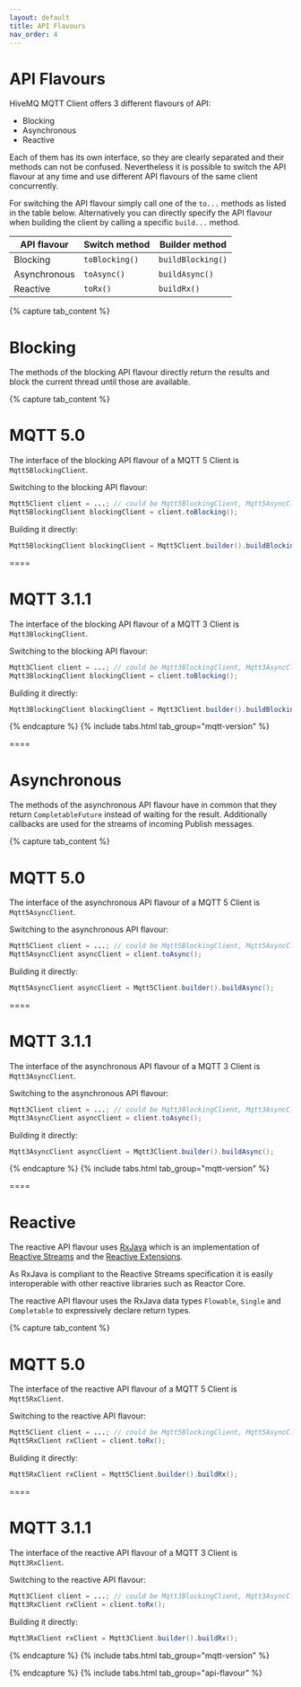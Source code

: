 ```yaml
---
layout: default
title: API Flavours
nav_order: 4
---
```


# API Flavours

HiveMQ MQTT Client offers 3 different flavours of API:

- Blocking
- Asynchronous
- Reactive

Each of them has its own interface, so they are clearly separated and their methods can not be confused.
Nevertheless it is possible to switch the API flavour at any time and use different API flavours of the same client 
concurrently.

For switching the API flavour simply call one of the `to...` methods as listed in the table below.
Alternatively you can directly specify the API flavour when building the client by calling a specific `build...` method.

| API flavour  | Switch method  | Builder method    |
| ------------ | -------------- | ----------------- |
| Blocking     | `toBlocking()` | `buildBlocking()` |
| Asynchronous | `toAsync()`    | `buildAsync()`    |
| Reactive     | `toRx()`       | `buildRx()`       |


{% capture tab_content %}

Blocking
===

The methods of the blocking API flavour directly return the results and block the current thread until those are 
available.

{% capture tab_content %}

MQTT 5.0
===

The interface of the blocking API flavour of a MQTT 5 Client is `Mqtt5BlockingClient`.

Switching to the blocking API flavour:

```java
Mqtt5Client client = ...; // could be Mqtt5BlockingClient, Mqtt5AsyncClient or Mqtt5RxClient
Mqtt5BlockingClient blockingClient = client.toBlocking();
```

Building it directly:

```java
Mqtt5BlockingClient blockingClient = Mqtt5Client.builder().buildBlocking();
```

====

MQTT 3.1.1
===

The interface of the blocking API flavour of a MQTT 3 Client is `Mqtt3BlockingClient`.

Switching to the blocking API flavour:

```java
Mqtt3Client client = ...; // could be Mqtt3BlockingClient, Mqtt3AsyncClient or Mqtt3RxClient
Mqtt3BlockingClient blockingClient = client.toBlocking();
```

Building it directly:

```java
Mqtt3BlockingClient blockingClient = Mqtt3Client.builder().buildBlocking();
```

{% endcapture %}
{% include tabs.html tab_group="mqtt-version" %}

====


Asynchronous
===

The methods of the asynchronous API flavour have in common that they return `CompletableFuture` instead of waiting for 
the result. Additionally callbacks are used for the streams of incoming Publish messages.

{% capture tab_content %}

MQTT 5.0
===

The interface of the asynchronous API flavour of a MQTT 5 Client is `Mqtt5AsyncClient`.

Switching to the asynchronous API flavour:

```java
Mqtt5Client client = ...; // could be Mqtt5BlockingClient, Mqtt5AsyncClient or Mqtt5RxClient
Mqtt5AsyncClient asyncClient = client.toAsync();
```

Building it directly:

```java
Mqtt5AsyncClient asyncClient = Mqtt5Client.builder().buildAsync();
```

====

MQTT 3.1.1
===

The interface of the asynchronous API flavour of a MQTT 3 Client is `Mqtt3AsyncClient`.

Switching to the asynchronous API flavour:

```java
Mqtt3Client client = ...; // could be Mqtt3BlockingClient, Mqtt3AsyncClient or Mqtt3RxClient
Mqtt3AsyncClient asyncClient = client.toAsync();
```

Building it directly:

```java
Mqtt3AsyncClient asyncClient = Mqtt3Client.builder().buildAsync();
```

{% endcapture %}
{% include tabs.html tab_group="mqtt-version" %}

====


Reactive
===

The reactive API flavour uses [RxJava](https://github.com/ReactiveX/RxJava) which is an implementation of 
[Reactive Streams](http://www.reactive-streams.org) and the [Reactive Extensions](http://reactivex.io).

As RxJava is compliant to the Reactive Streams specification it is easily interoperable with other reactive libraries 
such as Reactor Core.

The reactive API flavour uses the RxJava data types `Flowable`, `Single` and `Completable` to expressively declare 
return types.

{% capture tab_content %}

MQTT 5.0
===

The interface of the reactive API flavour of a MQTT 5 Client is `Mqtt5RxClient`.

Switching to the reactive API flavour:

```java
Mqtt5Client client = ...; // could be Mqtt5BlockingClient, Mqtt5AsyncClient or Mqtt5RxClient
Mqtt5RxClient rxClient = client.toRx();
```

Building it directly:

```java
Mqtt5RxClient rxClient = Mqtt5Client.builder().buildRx();
```

====

MQTT 3.1.1
===

The interface of the reactive API flavour of a MQTT 3 Client is `Mqtt3RxClient`.

Switching to the reactive API flavour:

```java
Mqtt3Client client = ...; // could be Mqtt3BlockingClient, Mqtt3AsyncClient or Mqtt3RxClient
Mqtt3RxClient rxClient = client.toRx();
```

Building it directly:

```java
Mqtt3RxClient rxClient = Mqtt3Client.builder().buildRx();
```

{% endcapture %}
{% include tabs.html tab_group="mqtt-version" %}

{% endcapture %}
{% include tabs.html tab_group="api-flavour" %}